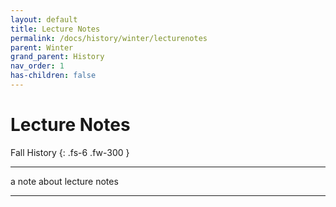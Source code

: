 ```yaml
---
layout: default
title: Lecture Notes
permalink: /docs/history/winter/lecturenotes
parent: Winter
grand_parent: History
nav_order: 1
has-children: false
---
```


# Lecture Notes

Fall History
{: .fs-6 .fw-300 }

---
a note about lecture notes

---


